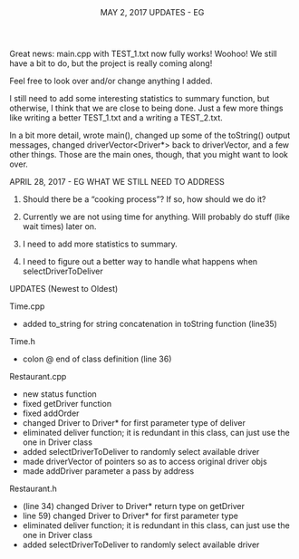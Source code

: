 <header>MAY 2, 2017 UPDATES - EG</header>
Great news: main.cpp with TEST_1.txt now fully works! Woohoo!
We still have a bit to do, but the project is really coming along!

Feel free to look over and/or change anything I added. 

I still need to add some interesting statistics to summary function, but 
otherwise, I think that we are close to being done. Just a few more 
things like writing a better TEST_1.txt and a writing a TEST_2.txt.

In a bit more detail, wrote main(), changed up some of the toString()
output messages, changed driverVector<Driver*> back to driverVector<Driver>,
and a few other things. Those are the main ones, though, that you might
want to look over.


APRIL 28, 2017 - EG
WHAT WE STILL NEED TO ADDRESS
1. Should there be a “cooking process”? If so, how should we do it?

2. Currently we are not using time for anything. Will probably do stuff (like wait times) later on.

3. I need to add more statistics to summary. 
4. I need to figure out a better way to handle what happens when selectDriverToDeliver 

UPDATES (Newest to Oldest)

Time.cpp 
+ added to_string for string concatenation in toString function (line35)

Time.h
+ colon @ end of class definition (line 36)

Restaurant.cpp
+ new status function 
+ fixed getDriver function
+ fixed addOrder
+ changed Driver  to Driver* for first parameter type of deliver
+ eliminated deliver function; it is redundant in this class, can just 	use the one in Driver class
+ added selectDriverToDeliver to randomly select available driver
+ made driverVector of pointers so as to access original driver objs
+ made addDriver parameter a pass by address

Restaurant.h
+ (line 34) changed Driver to Driver* return type on getDriver
+ line 59) changed Driver  to Driver* for first parameter type
+ eliminated deliver function; it is redundant in this class, can just 	use the one in Driver class
+ added selectDriverToDeliver to randomly select available driver
